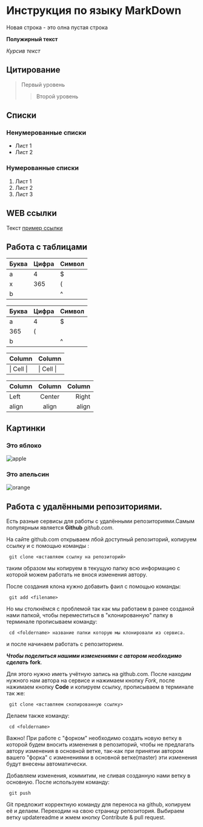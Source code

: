 # Инструкция по языку MarkDown

Новая строка - это олна пустая строка

**Полужирный текст**

*Курсив текст*

## Цитирование
> Первый уровень
>> Второй уровень

## Списки
### Ненумерованные списки
* Лист 1
* Лист 2
### Нумерованные списки
1. Лист 1
2. Лист 2
3. Лист 3

## WEB ссылки
Текст [пример ссылки](http.example.com "Всплывающая подсказка")

## Работа с таблицами

Буква | Цифра | Символ
------ | ------|----------
a      | 4     | $
x      | 365    | (
b      |       | ^  

Буква|Цифра|Символ
---|---|---
a|4|$
 |365|(
b| |^  

Column | Column
------ | ------
\| Cell \|| \| Cell \|  


Column | Column | Column
:----- | :----: | -----:
Left   | Center | Right
align  | align  | align

## Картинки

### Это яблоко

![apple](apple.jpg)

### Это апельсин

![orange](orange.png)

## Работа с удалёнными репозиториями.

Есть разные сервисы для работы с удалёнными репозиториями.Самым популярным является **Github** *github.com*.

На сайте github.com открываем лбой доступный репозиторий, копируем ссылку и с помощью команды :

     git clone <вставляем ссылку на репозиторий>

таким образом мы копируем в текущую папку всю информацию с которой можем работать не внося изменения автору.

После создания клона кужно добавить фаил с помощью команды:

     git add <filename>
Но мы столкнёмся с проблемой так как мы работаем в ранее созданой нами папкой, чтобы переместиться в "клонированную" папку в терминале прописываем команду:

     cd <foldername> название папки которую мы клонировали из сервиса.
и после начинаем работать с репозиторием.

***Чтобы поделиться нашими изменениями с автором необходимо сделать*** **fork**.

Для этого нужно иметь учётную запись на github.com.
После находим нужного нам автора на сервисе и нажимаем кнопку *Fork*, после нажимаем кнопку **Code** и копируем ссылку, прописываем в терминале так же:

     git clone <вставляем скопированную ссылку>
Делаем также команду:

     cd <foldername>
Важно! При работе с "форком" необходимо создать новую ветку в которой будем вносить изменения в репозиторий, чтобы не предлагать автору изменения в основной ветке, так-как при принятии автором вашего "форка" с изменениями в основной ветке(master) эти изменения будут внесены автоматически.

Добавляем изменения, коммитим, не сливая созданную нами ветку в основную.
После используем команду:

     git push
Git предложит корректную команду для переноса на github, копируем её и делаем.
Переходим на свою страницу репозитория. Выбираем ветку updatereadme и жмем кнопку Contribute & pull request.